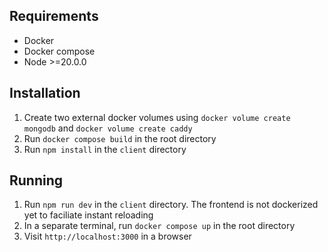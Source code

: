 ## Requirements
- Docker
- Docker compose
- Node >=20.0.0

## Installation
1. Create two external docker volumes using `docker volume create mongodb` and `docker volume create caddy`
2. Run `docker compose build` in the root directory
3. Run `npm install` in the `client` directory

## Running
1. Run `npm run dev` in the `client` directory.  The frontend is not dockerized yet to faciliate instant reloading
2. In a separate terminal, run `docker compose up` in the root directory
3. Visit `http://localhost:3000` in a browser
